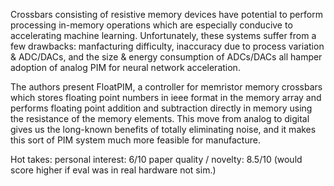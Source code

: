 Crossbars consisting of resistive memory devices have potential to perform processing in-memory operations which are especially conducive to accelerating machine learning. Unfortunately, these systems suffer from a few drawbacks: manfacturing difficulty, inaccuracy due to process variation & ADC/DACs, and the size & energy consumption of ADCs/DACs all hamper adoption of analog PIM for neural network acceleration.

The authors present FloatPIM, a controller for memristor memory crossbars which stores floating point numbers in ieee format in the memory array and performs floating point addition and subtraction directly in memory using the resistance of the memory elements. This move from analog to digital gives us the long-known benefits of totally eliminating noise, and it makes this sort of PIM system much more feasible for manufacture.

Hot takes:
personal interest: 6/10
paper quality / novelty: 8.5/10 (would score higher if eval was in real hardware not sim.)
